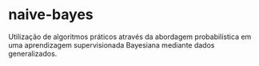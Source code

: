 # naive-bayes

Utilização de algoritmos práticos através da abordagem probabilística em uma aprendizagem supervisionada Bayesiana mediante dados generalizados.
